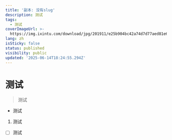 ```yaml
---
title: '副本: 没有slug'
description: 测试
tags:
  - 测试
coverImageUrl: >-
  https://img.ixintu.com/download/jpg/201911/e25b904bc42a74d7d77aed81e66d772c.jpg
lang: zh
isSticky: false
status: published
visibility: public
updated: '2025-06-14T18:24:55.294Z'
---
```

# 测试
> 测试
- 测试
1. 测试
- [ ]  测试
      

